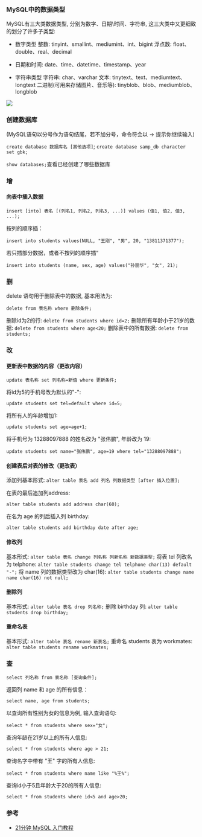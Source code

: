 ### MySQL中的数据类型

MySQL有三大类数据类型, 分别为数字、日期\时间、字符串, 这三大类中又更细致的划分了许多子类型:
- 数字类型
  整数: tinyint、smallint、mediumint、int、bigint
  浮点数: float、double、real、decimal

- 日期和时间: date、time、datetime、timestamp、year

- 字符串类型
  字符串: char、varchar
  文本: tinytext、text、mediumtext、longtext
  二进制(可用来存储图片、音乐等): tinyblob、blob、mediumblob、longblob

![](E:\文档\GitHub\Programming-Checking-for-Missing\MySQL\sample.png)

### 创建数据库

(MySQL语句以分号作为语句结尾，若不加分号，命令符会以 -> 提示你继续输入)

`create database 数据库名 [其他选项]`;
`create database samp_db character set gbk;`

`show databases;`查看已经创建了哪些数据库

### 增

#### 向表中插入数据

`insert [into] 表名 [(列名1, 列名2, 列名3, ...)] values (值1, 值2, 值3, ...);`

按列的顺序插：

`insert into students values(NULL, "王刚", "男", 20, "13811371377");`

若只插部分数据，或者不按列的顺序插“

`insert into students (name, sex, age) values("孙丽华", "女", 21);`

### 删

delete 语句用于删除表中的数据, 基本用法为:

`delete from 表名称 where 删除条件;`

删除id为2的行: 
`delete from students where id=2;`
删除所有年龄小于21岁的数据: 
`delete from students where age<20;`
删除表中的所有数据: 
`delete from students;`

### 改

#### 更新表中数据的内容（更改内容）

`update 表名称 set 列名称=新值 where 更新条件;`

将id为5的手机号改为默认的"-": 

`update students set tel=default where id=5;`

将所有人的年龄增加1: 

`update students set age=age+1;`

将手机号为 13288097888 的姓名改为 "张伟鹏", 年龄改为 19: 

`update students set name="张伟鹏", age=19 where tel="13288097888";`

#### 创建表后对表的修改（更改表）

添加列基本形式:
`alter table 表名 add 列名 列数据类型 [after 插入位置];`

在表的最后追加列address: 

`alter table students add address char(60);`

在名为 age 的列后插入列 birthday:

`alter table students add birthday date after age;`

#### 修改列

基本形式: 
`alter table 表名 change 列名称 列新名称 新数据类型;`
将表 tel 列改名为 telphone: 
`alter table students change tel telphone char(13) default "-";`
将 name 列的数据类型改为 char(16): 
`alter table students change name name char(16) not null;`

#### 删除列
基本形式: 
`alter table 表名 drop 列名称;`
删除 birthday 列: 
`alter table students drop birthday;`
#### 重命名表
基本形式: 
`alter table 表名 rename 新表名;`
重命名 students 表为 workmates:
`alter table students rename workmates;`

### 查

`select 列名称 from 表名称 [查询条件];`

返回列 name 和 age 的所有信息：

`select name, age from students;`

以查询所有性别为女的信息为例, 输入查询语句:

`select * from students where sex="女";`

查询年龄在21岁以上的所有人信息: 

`select * from students where age > 21;`

查询名字中带有 "王" 字的所有人信息: 

`select * from students where name like "%王%";`

查询id小于5且年龄大于20的所有人信息:

`select * from students where id<5 and age>20;`



### 参考

- [21分钟 MySQL 入门教程](https://www.cnblogs.com/mr-wid/archive/2013/05/09/3068229.html#c1)